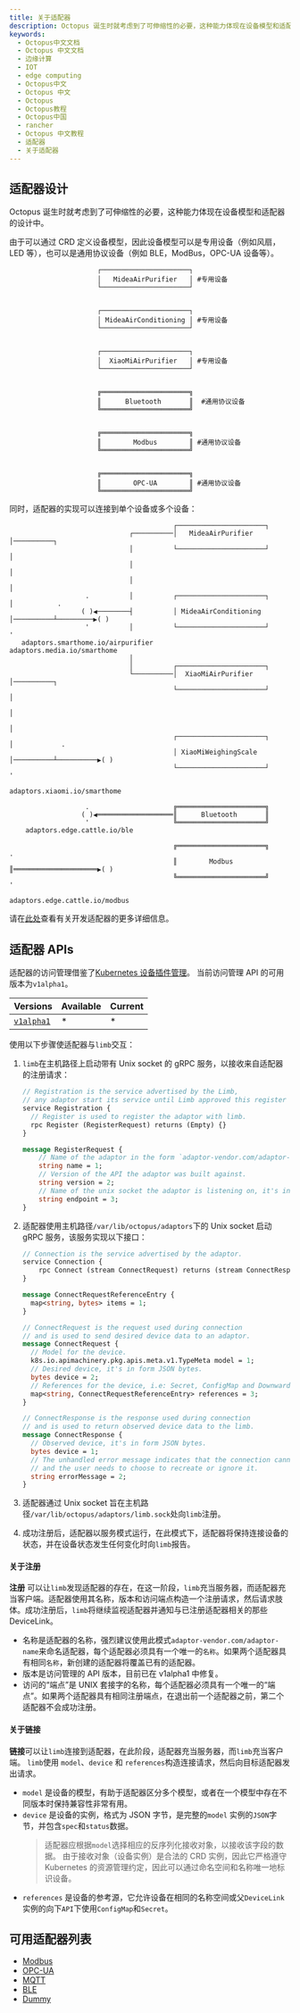 ```yaml
---
title: 关于适配器
description: Octopus 诞生时就考虑到了可伸缩性的必要，这种能力体现在设备模型和适配器的设计中。由于可以通过 CRD 定义设备模型，因此设备模型可以是专用设备（例如风扇，LED 等），也可以是通用协议设备（例如 BLE，ModBus，OPC-UA 设备等）。
keywords:
  - Octopus中文文档
  - Octopus 中文文档
  - 边缘计算
  - IOT
  - edge computing
  - Octopus中文
  - Octopus 中文
  - Octopus
  - Octopus教程
  - Octopus中国
  - rancher
  - Octopus 中文教程
  - 适配器
  - 关于适配器
---
```


## 适配器设计

Octopus 诞生时就考虑到了可伸缩性的必要，这种能力体现在设备模型和适配器的设计中。

由于可以通过 CRD 定义设备模型，因此设备模型可以是专用设备（例如风扇，LED 等），也可以是通用协议设备（例如 BLE，ModBus，OPC-UA 设备等）。

```text
                      ┌──────────────────────┐
                      │   MideaAirPurifier   │ #专用设备
                      └──────────────────────┘


                      ┌──────────────────────┐
                      │ MideaAirConditioning │ #专用设备
                      └──────────────────────┘


                      ┌──────────────────────┐
                      │  XiaoMiAirPurifier   │ #专用设备
                      └──────────────────────┘


                      ╔══════════════════════╗
                      ║      Bluetooth       ║  #通用协议设备
                      ╚══════════════════════╝


                      ╔══════════════════════╗
                      ║        Modbus        ║ #通用协议设备
                      ╚══════════════════════╝


                      ╔══════════════════════╗
                      ║        OPC-UA        ║ #通用协议设备
                      ╚══════════════════════╝
```

同时，适配器的实现可以连接到单个设备或多个设备：

```text
                                         ┌──────────────────────┐
                              ┌──────────│   MideaAirPurifier   │──────────┐
                              │          └──────────────────────┘          │
                              │                                            │
                              │                                            │
                   .          │          ┌──────────────────────┐          │           .
                  ( )◀────────┤          │ MideaAirConditioning │──────────┴─────────▶( )
                   '          │          └──────────────────────┘                      '
   adaptors.smarthome.io/airpurifier                                      adaptors.media.io/smarthome
                              │
                              │          ┌──────────────────────┐
                              └──────────│  XiaoMiAirPurifier   │──────────┐
                                         └──────────────────────┘          │
                                                                           │
                                                                           │
                                         ┌──────────────────────┐          │            .
                                         │ XiaoMiWeighingScale  │──────────┴──────────▶( )
                                         └──────────────────────┘                       '
                                                                          adaptors.xiaomi.io/smarthome

                   .                     ╔══════════════════════╗
                  ( )◀═══════════════════║      Bluetooth       ║
                   '                     ╚══════════════════════╝
    adaptors.edge.cattle.io/ble

                                         ╔══════════════════════╗                       .
                                         ║        Modbus        ║═════════════════════▶( )
                                         ╚══════════════════════╝                       '
                                                                         adaptors.edge.cattle.io/modbus
```

请在[此处](../develop/)查看有关开发适配器的更多详细信息。

## 适配器 APIs

适配器的访问管理借鉴了[Kubernetes 设备插件管理](https://kubernetes.io/docs/concepts/extend-kubernetes/compute-storage-net/device-plugins/)。 当前访问管理 API 的可用版本为`v1alpha1`。

| Versions                                                                                                                            | Available | Current |
| :---------------------------------------------------------------------------------------------------------------------------------- | :-------- | :------ |
| [`v1alpha1`](https://github.com/cnrancher/octopus/blob/8a0a7df439180a961b0d1c47415d0138c401767e/pkg/adaptor/api/v1alpha1/api.proto) | \*        | \*      |

使用以下步骤使适配器与`limb`交互：

1. `limb`在主机路径上启动带有 Unix socket 的 gRPC 服务，以接收来自适配器的注册请求：

   ```proto
   // Registration is the service advertised by the Limb,
   // any adaptor start its service until Limb approved this register request.
   service Registration {
     // Register is used to register the adaptor with limb.
     rpc Register (RegisterRequest) returns (Empty) {}
   }

   message RegisterRequest {
       // Name of the adaptor in the form `adaptor-vendor.com/adaptor-name`.
       string name = 1;
       // Version of the API the adaptor was built against.
       string version = 2;
       // Name of the unix socket the adaptor is listening on, it's in the form `*.sock`.
       string endpoint = 3;
   }
   ```

1. 适配器使用主机路径`/var/lib/octopus/adaptors`下的 Unix socket 启动 gRPC 服务，该服务实现以下接口：

   ```proto
   // Connection is the service advertised by the adaptor.
   service Connection {
       rpc Connect (stream ConnectRequest) returns (stream ConnectResponse) {}
   }

   message ConnectRequestReferenceEntry {
     map<string, bytes> items = 1;
   }

   // ConnectRequest is the request used during connection
   // and is used to send desired device data to an adaptor.
   message ConnectRequest {
     // Model for the device.
     k8s.io.apimachinery.pkg.apis.meta.v1.TypeMeta model = 1;
     // Desired device, it's in form JSON bytes.
     bytes device = 2;
     // References for the device, i.e: Secret, ConfigMap and Downward API.
     map<string, ConnectRequestReferenceEntry> references = 3;
   }

   // ConnectResponse is the response used during connection
   // and is used to return observed device data to the limb.
   message ConnectResponse {
     // Observed device, it's in form JSON bytes.
     bytes device = 1;
     // The unhandled error message indicates that the connection cannot be interrupted
     // and the user needs to choose to recreate or ignore it.
     string errorMessage = 2;
   }
   ```

1. 适配器通过 Unix socket 旨在主机路径`/var/lib/octopus/adaptors/limb.sock`处向`limb`注册。
1. 成功注册后，适配器以服务模式运行，在此模式下，适配器将保持连接设备的状态，并在设备状态发生任何变化时向`limb`报告。

#### 关于注册

**注册** 可以让`limb`发现适配器的存在，在这一阶段，`limb`充当服务器，而适配器充当客户端。适配器使用其名称，版本和访问端点构造一个注册请求，然后请求肢体。成功注册后，`limb`将继续监视适配器并通知与已注册适配器相关的那些 DeviceLink。

- 名称是适配器的名称，强烈建议使用此模式`adaptor-vendor.com/adaptor-name`来命名适配器，每个适配器必须具有一个唯一的`名称`。如果两个适配器具有相同`名称`，新创建的适配器将覆盖已有的适配器。
- 版本是访问管理的 API 版本，目前已在 v1alpha1 中修复。
- 访问的“端点”是 UNIX 套接字的名称，每个适配器必须具有一个唯一的“端点”。如果两个适配器具有相同注册端点，在退出前一个适配器之前，第二个适配器不会成功注册。

#### 关于链接

**链接**可以让`limb`连接到适配器，在此阶段，适配器充当服务器，而`limb`充当客户端。 `limb`使用 `model`、`device` 和 `references`构造连接请求，然后向目标适配器发出请求。

- `model` 是设备的模型，有助于适配器区分多个模型，或者在一个模型中存在不同版本时保持兼容性非常有用。
- `device` 是设备的实例，格式为 JSON 字节，是完整的`model` 实例的`JSON`字节，并包含`spec`和`status`数据。
  > 适配器应根据`model`选择相应的反序列化接收对象，以接收该字段的数据。
  > 由于接收对象（设备实例）是合法的 CRD 实例，因此它严格遵守 Kubernetes 的资源管理约定，因此可以通过命名空间和名称唯一地标识设备。
- `references` 是设备的参考源，它允许设备在相同的名称空间或父`DeviceLink`实例的向下`API`下使用`ConfigMap`和`Secret`。

## 可用适配器列表

- [Modbus](/docs/octopus/adaptors/modbus/)
- [OPC-UA](/docs/octopus/adaptors/opc-ua/)
- [MQTT](/docs/octopus/adaptors/mqtt/)
- [BLE](/docs/octopus/adaptors/ble/)
- [Dummy](/docs/octopus/adaptors/dummy/)
